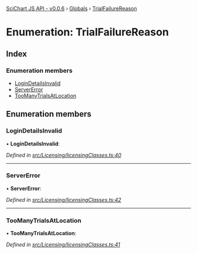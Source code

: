 [SciChart JS API - v0.0.6](../README.md) › [Globals](../globals.md) › [TrialFailureReason](trialfailurereason.md)

# Enumeration: TrialFailureReason

## Index

### Enumeration members

* [LoginDetailsInvalid](trialfailurereason.md#logindetailsinvalid)
* [ServerError](trialfailurereason.md#servererror)
* [TooManyTrialsAtLocation](trialfailurereason.md#toomanytrialsatlocation)

## Enumeration members

###  LoginDetailsInvalid

• **LoginDetailsInvalid**:

*Defined in [src/Licensing/licensingClasses.ts:40](https://github.com/ABTSoftware/SciChart.Dev/blob/f6fba97af2/Web/src/SciChart/src/Licensing/licensingClasses.ts#L40)*

___

###  ServerError

• **ServerError**:

*Defined in [src/Licensing/licensingClasses.ts:42](https://github.com/ABTSoftware/SciChart.Dev/blob/f6fba97af2/Web/src/SciChart/src/Licensing/licensingClasses.ts#L42)*

___

###  TooManyTrialsAtLocation

• **TooManyTrialsAtLocation**:

*Defined in [src/Licensing/licensingClasses.ts:41](https://github.com/ABTSoftware/SciChart.Dev/blob/f6fba97af2/Web/src/SciChart/src/Licensing/licensingClasses.ts#L41)*
